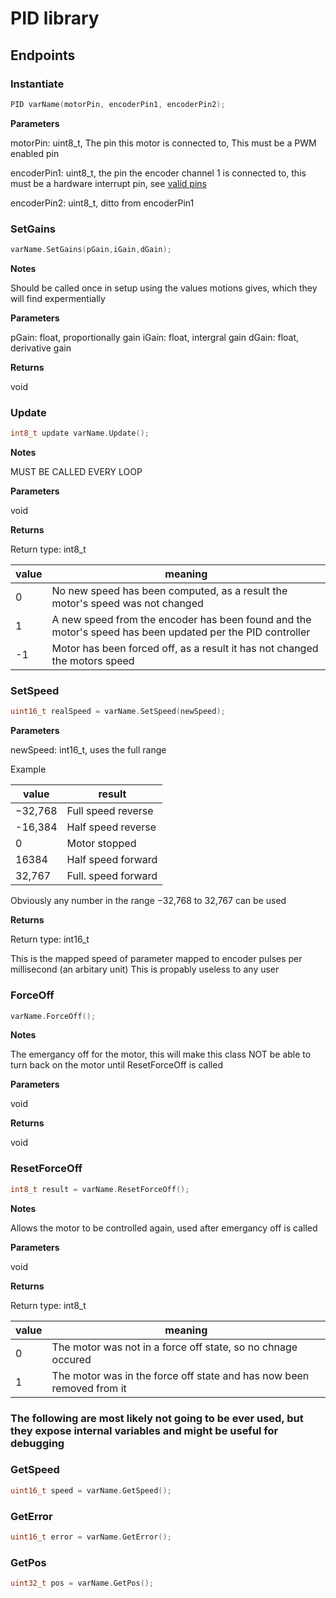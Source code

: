 # PID library

## Endpoints

### Instantiate
```cpp
PID varName(motorPin, encoderPin1, encoderPin2);
```


**Parameters**

motorPin: uint8_t, The pin this motor is connected to, This must be a PWM enabled pin

encoderPin1: uint8_t, the pin the encoder channel 1 is connected to, this must be a hardware interrupt pin, see [valid pins](https://www.arduino.cc/reference/en/language/functions/external-interrupts/attachinterrupt/)

encoderPin2: uint8_t, ditto from encoderPin1


### SetGains
```cpp
varName.SetGains(pGain,iGain,dGain);
```


**Notes**

Should be called once in setup using the values motions gives, which they will find expermentially


**Parameters**

pGain: float, proportionally gain
iGain: float, intergral gain
dGain: float, derivative gain

**Returns**

void



### Update
```cpp
int8_t update varName.Update();
```


**Notes**

MUST BE CALLED EVERY LOOP


**Parameters**

void


**Returns**

Return type: int8_t

| value | meaning |
| --- | --- |
| 0 | No new speed has been computed, as a result the motor's speed was not changed |
| 1 | A new speed from the encoder has been found and the motor's speed has been updated per the PID controller |
| -1 | Motor has been forced off, as a result it has not changed the motors speed |



### SetSpeed
```cpp
uint16_t realSpeed = varName.SetSpeed(newSpeed);
```


**Parameters**

newSpeed: int16_t, uses the full range 

Example

| value | result |
| --- | --- |
| −32,768 | Full speed reverse |
| -16,384 | Half speed reverse |
| 0 | Motor stopped |
| 16384 | Half speed forward |
| 32,767 | Full. speed forward |

Obviously any number in the range −32,768 to 32,767 can be used

**Returns**

Return type: int16_t

This is the mapped speed of parameter mapped to encoder pulses per millisecond (an arbitary unit)
This is propably useless to any user


### ForceOff
```cpp
varName.ForceOff();
```


**Notes**

The emergancy off for the motor, this will make this class NOT be able to turn back on the motor until ResetForceOff is called


**Parameters**

void


**Returns**

void



### ResetForceOff
```cpp
int8_t result = varName.ResetForceOff();
```

**Notes**

Allows the motor to be controlled again, used after emergancy off is called

**Parameters**

void


**Returns**

Return type: int8_t

| value | meaning |
| --- | --- | 
| 0 | The motor was not in a force off state, so no chnage occured |
| 1 | The motor was in the force off state and has now been removed from it |


### The following are most likely not going to be ever used, but they expose internal variables and might be useful for debugging

### GetSpeed
```cpp
uint16_t speed = varName.GetSpeed();
```



### GetError
```cpp
uint16_t error = varName.GetError();
```



### GetPos
```cpp
uint32_t pos = varName.GetPos();
```
